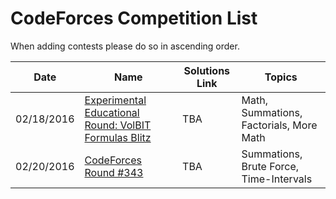 # CodeForces Competition List

When adding contests please do so in ascending order.

| Date | Name | Solutions Link |  Topics |
| --- | --- | --- | --- |
| 02/18/2016 | [Experimental Educational Round: VolBIT Formulas Blitz](http://codeforces.com/contest/630) | TBA | Math, Summations, Factorials, More Math |
| 02/20/2016 | [CodeForces Round #343](http://codeforces.com/contest/629) | TBA | Summations, Brute Force, Time-Intervals | 